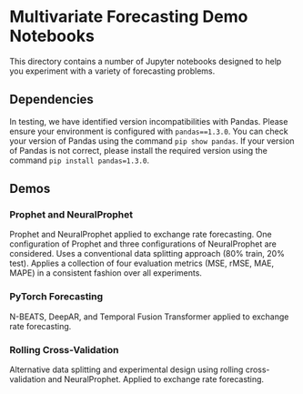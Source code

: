 # Multivariate Forecasting Demo Notebooks

This directory contains a number of Jupyter notebooks designed to help you experiment with a variety of forecasting problems.

## Dependencies

In testing, we have identified version incompatibilities with Pandas. Please ensure your environment is configured with `pandas==1.3.0`. You can check your version of Pandas using the command `pip show pandas`. If your version of Pandas is not correct, please install the required version using the command `pip install pandas=1.3.0`.

## Demos

### Prophet and NeuralProphet

Prophet and NeuralProphet applied to exchange rate forecasting. One configuration of Prophet and three configurations of NeuralProphet are considered. Uses a conventional data splitting approach (80% train, 20% test). Applies a collection of four evaluation metrics (MSE, rMSE, MAE, MAPE) in a consistent fashion over all experiments.

### PyTorch Forecasting

N-BEATS, DeepAR, and Temporal Fusion Transformer applied to exchange rate forecasting.

### Rolling Cross-Validation

Alternative data splitting and experimental design using rolling cross-validation and NeuralProphet. Applied to exchange rate forecasting.
